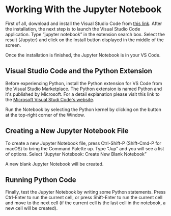 # Working With the Jupyter Notebook

First of all, download and install the Visual Studio Code from [this link](https://code.visualstudio.com/Download). After the installation, the next step is to launch the Visual Studio Code application. Type “jupyter notebook” in the extension search box. Select the result (Jupyter) and click on the Install button displayed in the middle of the screen.

Once the installation is finished, the Jupyter Notebook is in your VS Code.

## Visual Studio Code and the Python Extension

Before experiencing Python, install the Python extension for VS Code from the Visual Studio Marketplace. The Python extension is named Python and it's published by Microsoft. For a detail explanation please visit this link to the [Microsoft Visual Studi Code's website](https://code.visualstudio.com/docs/python/python-tutorial).

Run the Notebook by selecting the Python kernel by clicking on the button at the top-right corner of the Window.

## Creating a New Jupyter Notebook File

To create a new Jupyter Notebook file, press Ctrl-Shift-P (Shift-Cmd-P for macOS) to bring the Command Palette up. Type “Jup” and you will see a list of options. Select “Jupyter Notebook: Create New Blank Notebook”

A new blank Jupyter Notebook will be created.

## Running Python Code

Finally, test the Jupyter Notebook by writing some Python statements. Press Ctrl-Enter to run the current cell, or press Shift-Enter to run the current cell and move to the next cell (if the current cell is the last cell in the notebook, a new cell will be created).

